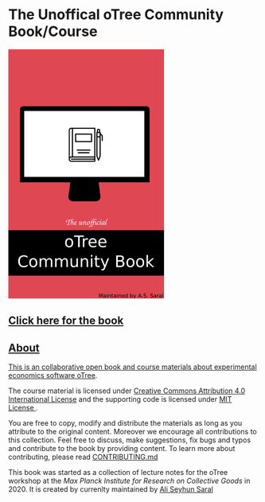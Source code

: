 # The Unoffical oTree Community Book/Course
<img src="https://raw.githubusercontent.com/seyhunsaral/otree-course/master/book/figures/base/cover_half.png">


<h2> <a href="https://otreecb.netlify.app">Click here for the book</h2>

## About
This is an collaborative open book and course materials about experimental economics software [oTree](https://www.otree.org/). 

The course material is licensed under <a rel="ccalicense" href="http://creativecommons.org/licenses/by/4.0/">Creative Commons Attribution 4.0 International License</a> and the supporting code is licensed under <a rel="mitlicense" href="https://opensource.org/licenses/MIT"> MIT License </a>.

You are free to copy, modify and distribute the materials as long as you attribute to the original content. Moreover we encourage all contributions to this collection. Feel free to discuss, make suggestions, fix bugs and typos and contribute to the book by providing content. To learn more about contributing, please read [CONTRIBUTING.md](https://github.com/seyhunsaral/otree-course/blob/master/CONTRIBUTING.md)

This book was started as a collection of lecture notes for the oTree workshop at the *Max Planck Institute for Research on Collective Goods* in 2020. It is created by  currenlty maintained by [Ali Seyhun Saral](https://www.saral.it)
